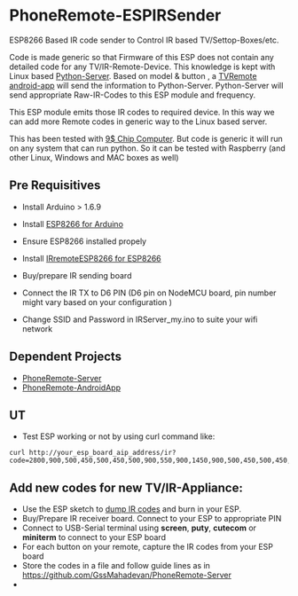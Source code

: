 # PhoneRemote-ESPIRSender
ESP8266 Based IR code sender to Control IR based TV/Settop-Boxes/etc. 

Code is made generic so that Firmware of this ESP does not contain any detailed code for any TV/IR-Remote-Device.
This knowledge is kept with Linux based [Python-Server](https://github.com/GssMahadevan/PhoneRemote-Server). 
Based on model & button , a [TVRemote android-app](https://github.com/GssMahadevan/PhoneRemote-AndroidApp ) will send the information 
to  Python-Server.  Python-Server will send appropriate Raw-IR-Codes to this ESP module and frequency. 

This ESP module emits those IR codes to required device. In this way we can add more Remote codes in generic way to the Linux based server.

This has been tested with [9$ Chip Computer]( http://docs.getchip.com/chip.html). But code is generic it will run on any system that can
run python. So it can be tested with Raspberry (and other Linux, Windows and MAC boxes as well)


## Pre Requisitives
 * Install Arduino > 1.6.9
 * Install [ESP8266 for Arduino](https://github.com/esp8266/Arduino)
 * Ensure ESP8266 installed propely
 
 * Install [IRremoteESP8266 for ESP8266](https://github.com/markszabo/IRremoteESP8266)
 
 * Buy/prepare IR sending board
 * Connect the IR TX to D6 PIN (D6 pin on NodeMCU board, pin number might vary based on your configuration )
 * Change SSID and Password in IRServer_my.ino to suite your wifi network
 
## Dependent Projects
 * [PhoneRemote-Server](https://github.com/GssMahadevan/PhoneRemote-Server)
 * [PhoneRemote-AndroidApp](https://github.com/GssMahadevan/PhoneRemote-AndroidApp)
 

## UT
 * Test ESP working or not by using curl command like:
 
 ```
curl http://your_esp_board_aip_address/ir?code=2800,900,500,450,500,450,500,900,550,900,1450,900,500,450,500,450,500,450,500,450,500,450,500,450,500,450,500,450,1000,900,500,450,500,450,1000,450,500,900,500,450,500,450,500,450,500,450,500,450,500,450,500,450,500,450,500,450,500,450,500,450,1000,450,500,900,1000&hz=38&count=1
```

## Add new codes for new TV/IR-Appliance:
 * Use the ESP sketch to [dump IR codes](https://github.com/markszabo/IRremoteESP8266/tree/master/examples/IRrecvDumpV2 ) and burn in your ESP.
 * Buy/Prepare IR receiver board. Connect to your ESP to appropriate PIN
 * Connect to USB-Serial terminal using **screen**, **puty**, **cutecom** or **miniterm** to connect to your ESP board
 * For each button on your remote, capture the IR codes from your ESP board
 * Store the codes in a file and follow guide lines as in https://github.com/GssMahadevan/PhoneRemote-Server
 *
